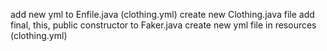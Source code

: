 add new yml to Enfile.java (clothing.yml)
create new Clothing.java file
add final, this, public constructor to Faker.java
create new yml file in resources (clothing.yml)
